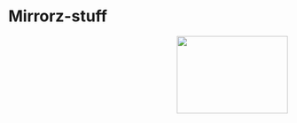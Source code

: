 

  # Mirrorz-stuff


<p align="right">
<img width="200" height="140" src=https://i.imgur.com/z4MB0Wq.png/460/300">
